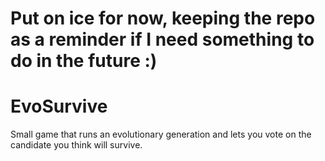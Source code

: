# Put on ice for now, keeping the repo as a reminder if I need something to do in the future :)

# EvoSurvive
Small game that runs an evolutionary generation and lets you vote on the candidate you think will survive.
